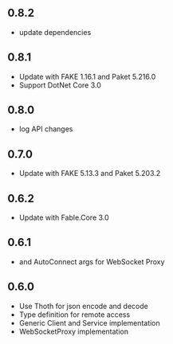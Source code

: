 ## 0.8.2
* update dependencies

## 0.8.1
* Update with FAKE 1.16.1 and Paket 5.216.0
* Support DotNet Core 3.0

## 0.8.0
* log API changes

## 0.7.0
* Update with FAKE 5.13.3 and Paket 5.203.2

## 0.6.2
* Update with Fable.Core 3.0

## 0.6.1
* and AutoConnect args for WebSocket Proxy

## 0.6.0
* Use Thoth for json encode and decode
* Type definition for remote access
* Generic Client and Service implementation
* WebSocketProxy implementation
